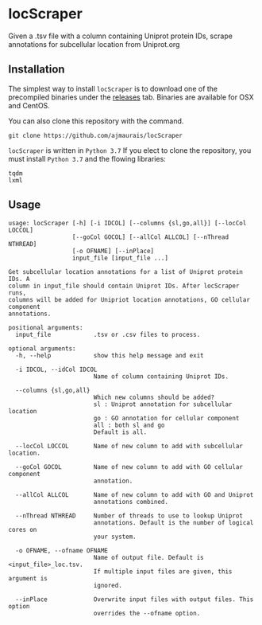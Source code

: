 # locScraper
Given a .tsv file with a column containing Uniprot protein IDs, scrape annotations for subcellular location from Uniprot.org

## Installation
The simplest way to install `locScraper` is to download one of the precompiled binaries under the [releases](https://github.com/ajmaurais/locScraper/releases) tab. Binaries are available for OSX and CentOS. 

You can also clone this repository with the command.
```
git clone https://github.com/ajmaurais/locScraper
```

`locScraper` is written in `Python 3.7` If you elect to clone the repository, you must install `Python 3.7` and the flowing libraries:
```
tqdm
lxml
```

## Usage
```
usage: locScraper [-h] [-i IDCOL] [--columns {sl,go,all}] [--locCol LOCCOL]
                  [--goCol GOCOL] [--allCol ALLCOL] [--nThread NTHREAD]
                  [-o OFNAME] [--inPlace]
                  input_file [input_file ...]

Get subcellular location annotations for a list of Uniprot protein IDs. A
column in input_file should contain Uniprot IDs. After locScraper runs,
columns will be added for Unipriot location annotations, GO cellular component
annotations.

positional arguments:
  input_file            .tsv or .csv files to process.

optional arguments:
  -h, --help            show this help message and exit

  -i IDCOL, --idCol IDCOL
                        Name of column containing Uniprot IDs.

  --columns {sl,go,all}
                        Which new columns should be added?
                        sl : Uniprot annotation for subcellular location
                        go : GO annotation for cellular component
                        all : both sl and go
                        Default is all.

  --locCol LOCCOL       Name of new column to add with subcellular location.

  --goCol GOCOL         Name of new column to add with GO cellular component
                        annotation.

  --allCol ALLCOL       Name of new column to add with GO and Uniprot
                        annotations combined.

  --nThread NTHREAD     Number of threads to use to lookup Uniprot
                        annotations. Default is the number of logical cores on
                        your system.

  -o OFNAME, --ofname OFNAME
                        Name of output file. Default is <input_file>_loc.tsv.
                        If multiple input files are given, this argument is
                        ignored.

  --inPlace             Overwrite input files with output files. This option
                        overrides the --ofname option.
```
